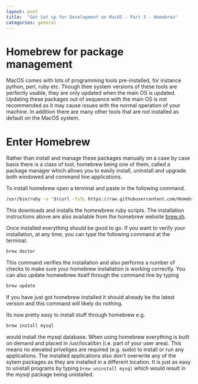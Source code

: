 ```yaml
---
layout: post
title:  "Get Set up for Development on MacOS - Part 3 - Homebrew"
categories: general
---
```

# Homebrew for package management

MacOS comes with lots of programming tools pre-installed, for instance python, perl, ruby etc. Though thee system versions of these tools
are perfectly usable, they are only updated when the main OS is updated. Updating these packages out of sequence with the main OS is not 
recommended as it may cause issues with the normal operation of your machine. In addition there are many other tools that are not installed 
as default on the MacOS system. 

# Enter Homebrew
Rather than install and manage these packages manually on a case by case basis there is a class of tool, homebrew being one of them, called
a package manager which allows you to easily install, uninstall and upgrade both windowed and command line applications.  

To install homebrew open a terminal and paste in the following command.
``` bash
/usr/bin/ruby -e "$(curl -fsSL https://raw.githubusercontent.com/Homebrew/install/master/install)"
```
This downloads and installs the homewbrew ruby scripts. The installation instructions above are also available from the homebrew website [brew.sh][brew-link].

Once installed everything should be good to go. If you want to verify your installation, at any time, you can type the following command at the terminal.
``` bash
brew doctor
```
This command verifies the installation and also performs a number of checks to make sure your homebrew installation is working correctly.
You can also update homewbrew itself through the command line by typing 
``` bash
brew update
```
If you have just got homebrew installed it should already be the latest version and this command will likely do nothing.

Its now pretty easy to install stuff through homebrew e.g.
``` bash
brew install mysql
``` 
would install the mysql database. When using homebrew everything is built on demand and placed in /usr/local/bin (i.e. part of your user area). This means
no elevated priveliges are required (e.g. sudo) to install or run any applications. The installed applications also don't overwrite any of the sytem packages as
they are installed in a different location. It is just as easy to unistall programs by typing ```brew uninstall mysql``` which would result in the mysql package being unistalled.


[brew-link]: https://brew.sh